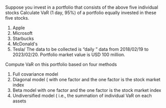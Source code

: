 Suppose you invest in a portfolio that consists of the above five individual stocks Calculate VaR (1 day, 95%) of a portfolio equally invested in these five stocks.
1. Apple
2. Microsoft
3. Starbucks
4. McDonald's
5. Tesla/
The data to be collected is “daily ” data from 2018/02/19 to 2023/02/20. Portfolio market value is USD 100 million.

 Compute VaR on this portfolio based on four methods
1. Full covariance model 
2. Diagonal model ( with one factor and the one factor is the stock market index 
3. Beta model with one factor and the one factor is the stock market index 
4. Undiversified model ( i.e., the summation of individual VaR on each assets 
